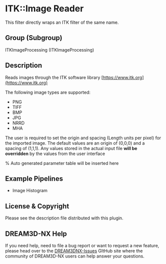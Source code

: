 # ITK::Image Reader

This filter directly wraps an ITK filter of the same name.

## Group (Subgroup)

ITKImageProcessing (ITKImageProcessing)

## Description

Reads images through the ITK software library [https://www.itk.org](https://www.itk.org)

The following image types are supported:

- PNG
- TIFF
- BMP
- JPG
- NRRD
- MHA

The user is required to set the origin and spacing (Length units per pixel) for the imported image. The default values are an origin
of (0,0,0) and a spacing of (1,1,1). Any values stored in the actual input file **will be overridden** by the values from the user interface

% Auto generated parameter table will be inserted here

## Example Pipelines

+ Image Histogram

## License & Copyright

Please see the description file distributed with this plugin.

## DREAM3D-NX Help

If you need help, need to file a bug report or want to request a new feature, please head over to the [DREAM3DNX-Issues](https://github.com/BlueQuartzSoftware/DREAM3DNX-Issues) GItHub site where the community of DREAM3D-NX users can help answer your questions.
